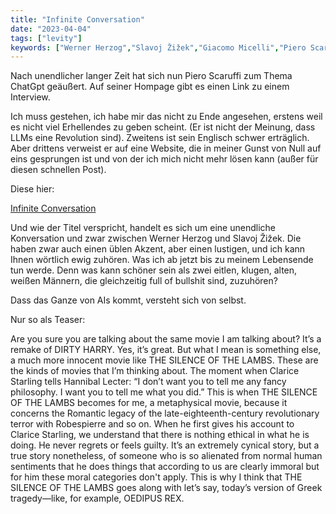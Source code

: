 ```yaml
---
title: "Infinite Conversation"
date: "2023-04-04"
tags: ["levity"]
keywords: ["Werner Herzog","Slavoj Žižek","Giacomo Micelli","Piero Scaruffi"]
---
```

Nach unendlicher langer Zeit hat sich nun Piero Scaruffi zum Thema ChatGpt geäußert. Auf seiner Hompage gibt es einen Link zu einem Interview.

Ich muss gestehen, ich habe mir das nicht zu Ende angesehen, erstens weil es nicht viel Erhellendes zu geben scheint. (Er ist nicht der Meinung, dass LLMs eine Revolution sind). Zweitens ist sein Englisch schwer erträglich. Aber drittens verweist er auf eine Website, die in meiner Gunst von Null auf eins gesprungen ist und von der ich mich nicht mehr lösen kann (außer für diesen schnellen Post).

Diese hier:

<a href="https://infiniteconversation.com" class="logo">Infinite Conversation</a>


Und wie der Titel verspricht, handelt es sich um eine unendliche Konversation und zwar zwischen Werner Herzog und Slavoj Žižek. Die haben zwar auch einen üblen Akzent, aber einen lustigen, und ich kann Ihnen wörtlich ewig zuhören. Was ich ab jetzt bis zu meinem Lebensende tun werde. Denn was kann schöner sein als zwei eitlen, klugen, alten, weißen Männern, die gleichzeitig full of bullshit sind, zuzuhören?

Dass das Ganze von AIs kommt, versteht sich von selbst. 

Nur so als Teaser:

Are you sure you are talking about the same movie I am talking about?
It’s a remake of DIRTY HARRY.
Yes, it’s great.
But what I mean is something else, a much
more innocent movie like THE SILENCE OF THE LAMBS.
These are the kinds of movies that I’m thinking about.
The moment when Clarice Starling tells Hannibal Lecter: “I
don’t want you to tell me any fancy philosophy.
I want you to tell me what you did.”
This is when THE SILENCE OF THE LAMBS becomes
for me, a metaphysical movie, because it concerns
the Romantic legacy of the late-eighteenth-century revolutionary terror
with Robespierre and so on.
When he first gives his account to Clarice Starling, we
understand that there is nothing ethical in what he is doing.
He never regrets or feels guilty.
It’s an extremely cynical story, but a
true story nonetheless, of someone who is so
alienated from normal human sentiments that he does
things that according to us are clearly immoral
but for him these moral categories don't apply.
This is why I think that THE SILENCE OF THE LAMBS goes along with
let’s say, today’s version of Greek tragedy—like, for example, OEDIPUS REX.